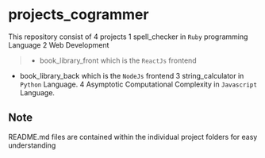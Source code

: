 # projects_cogrammer

This repository consist of 4 projects
1 spell_checker in `Ruby` programming Language
2 Web Development
> * book_library_front which is the `ReactJs` frontend
  * book_library_back which is the `NodeJs` frontend
3 string_calculator in `Python` Language.
4 Asymptotic Computational Complexity  in `Javascript` Language.

## Note

README.md files are contained within the individual project folders for easy understanding




